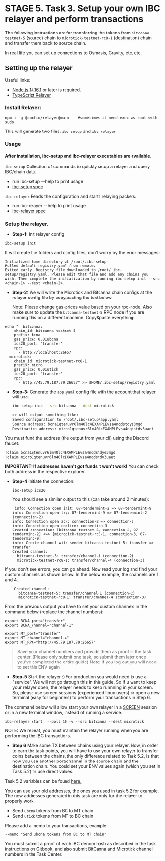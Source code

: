 # STAGE 5. Task 3. Setup your own IBC relayer and perform transactions

The following instructions are for transferring the tokens from `bitcanna-testnet-5` (source) chain to `microtick-testnet-rc8-1` (destination) chain and transfer them back to source chain.

In real life you can set up connections to Osmosis, Gravity, etc, etc. 

## Setting up the relayer

Useful links:
* [Node.js 14.16.1](https://www.google.com/search?q=install+nodejs+ubuntu+20.04) or later is required.
* [TypeScript Relayer](https://github.com/confio/ts-relayer)

### Install Relayer:

```
npm i -g @confio/relayer@main    #sometimes it need exec as root with sudo
```
This will generate two files: `ibc-setup` and `ibc-relayer`

### Usage
#### After installation, ibc-setup and ibc-relayer executables are available.

`ibc-setup`
Collection of commands to quickly setup a relayer and query IBC/chain data.

* run ibc-setup --help to print usage
* [ibc-setup spec](https://github.com/confio/ts-relayer/blob/main/spec/ibc-setup.md)

`ibc-relayer`
Reads the configuration and starts relaying packets.

* run ibc-relayer --help to print usage
* [ibc-relayer spec](https://github.com/confio/ts-relayer/blob/main/spec/ibc-relayer.md)

### Setup the relayer.
- **Step-1:** Init relayer config

```
ibc-setup init 
```
    
It will create the folders and config files, don't worry by the error messages:

```
Initialized home directory at /root/.ibc-setup
Pulled default registry.yaml from remote.
Exited early. Registry file downloaded to /root/.ibc-setup/registry.yaml. Please edit that file and add any chains you wish. Then complete the initialization by running ibc-setup init --src <chain-1> --dest <chain-2>.
```

- **Step-2:** We will write the Microtick and Bitcanna chain configs at the relayer config file by copy/pasting the text below

    Note: Please change gas-prices value based on your rpc-node. Also make sure to update the `bitcanna-testnet-5` RPC node if you are running this on a different machine.
    Copy&paste everything:
```
echo "  bitcanna:
    chain_id: bitcanna-testnet-5
    prefix: bcna
    gas_price: 0.01ubcna
    ics20_port: 'transfer'
    rpc:
      - http://localhost:26657
  microtick:
    chain_id: microtick-testnet-rc8-1
    prefix: micro
    gas_price: 0.01utick
    ics20_port: 'transfer'
    rpc:
      - http://45.79.187.79:26657" >> $HOME/.ibc-setup/registry.yaml
```
- **Step-3:** Generate the `app.yaml` config file with the account that relayer will use.

    ```bash
    ibc-setup init --src bitcanna --dest microtick

    >> will output something like:
    Saved configuration to /root/.ibc-setup/app.yaml
    Source address: bcna1qtenuvr6lm40lc4EXAMPLEvsa4nqdstdye3mgd
    Destination address: micro1qtenuvr6lm40lcEXAMPLEvsa4nqdstdv3uaet
    ```

You must fund the address (the output from your cli) using the Discord faucet:

```bash
!claim bcna1qtenuvr6lm40lc4EXAMPLEvsa4nqdstdye3mgd
!claim micro1qtenuvr6lm40lcEXAMPLEvsa4nqdstdv3uaet
```

**IMPORTANT: If addresses haven't got funds it won't work!**
You can check both address in the respective explorer.


- **Step-4** Initiate the connection:
    ```
    ibc-setup ics20
    ```
    You should see a similar output to this (can take around 2 minutes):
    ```
     info: Connection open init: 07-tendermint-2 => 07-tendermint-9
    info: Connection open try: 07-tendermint-9 => 07-tendermint-2 (connection-2)
    info: Connection open ack: connection-2 => connection-3
    info: Connection open confirm: connection-3
    Created connections [bitcanna-testnet-5, connection-2, 07-tendermint-2] <=> [microtick-testnet-rc8-1, connection-3, 07-tendermint-9]
    info: Create channel with sender bitcanna-testnet-5: transfer => transfer
    Created channel:
      bitcanna-testnet-5: transfer/channel-1 (connection-2)
      microtick-testnet-rc8-1: transfer/channel-4 (connection-3)

    ```

If you don't see errors, you can go ahead. Now read your log and find your custom channels as shown below. In the below example, the channels are 1 and 4.
```
    Created channel:
      bitcanna-testnet-5: transfer/channel-1 (connection-2)
      microtick-testnet-rc8-1: transfer/channel-4 (connection-3)
```
From the previous output you have to set your custom channels in the command below (replace the channel numbers):
```
export BCNA_port="transfer"
export BCNA_channel="channel-1"

export MT_port="transfer"
export MT_channel="channel-4"
export MT_RPC="http://45.79.187.79:26657"
```

> Save your channel numbers and provide them as proof in the task center. (Please only submit one task, so submit them later once you've completed the entire guide)
> Note: If you log out you will need to set this ENV again

- **Step-5** Start the relayer :)
For production you would need to use a "service". We will not go through this in this guide. So if u want to keep your relayer open, the relayer needs to keep runnning in your screen. So, please use screen sessions (experienced linux users) or open a new terminal (easy for beginners) to perform your transactions in Step 6.

The command below will allow start your own relayer in a [SCREEN](https://www.google.com/search?q=screen+linux) session or in a new terminal window, instead of running a service.
```
ibc-relayer start  --poll 10 -v --src bitcanna --dest microtick 

```
NOTE: We repeat, you must maintain the relayer running when you are performing the IBC transactions.


- **Step 6** Make some TX between chains using your relayer.
Now, in order to earn the task points, you will have to use your own relayer to transfer coins between the chains, the only difference related to Task 5.2, is that now you use another port/channel in the source chain and the destination chain. You could set your ENV values again (which you set in Task 5.2) or use direct values.

Task 5.2 variables can be found [here.](https://github.com/BitCannaGlobal/testnet-bcna-cosmos/blob/main/instructions/stage5/task5.2.md)

You can use your old addresses, the ones you used in task 5.2 for example. The new addresses generated in this task are only for the relayer to properly work.

* Send `ubcna` tokens from BC to MT chain
* Send `utick` tokens from MT to BC chain

Please add a memo to your transactions, example: 
```
--memo "Send ubcna tokens from BC to MT chain"
```

You must submit a proof of each IBC denom hash as described in the task instructions on Gitbook, and also submit BitCanna and Microtick channel numbers in the Task Center.

